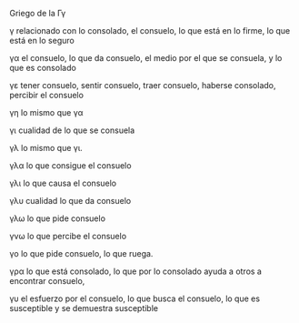 Griego de la Γγ

γ relacionado con lo consolado, el consuelo, lo que está en lo firme, lo que está en lo seguro

γα el consuelo, lo que da consuelo, el medio por el que se consuela, y lo que es consolado

γε tener consuelo, sentir consuelo, traer consuelo, haberse consolado, percibir el consuelo

γη lo mismo que γα

γι cualidad de lo que se consuela

γλ lo mismo que γι.

γλα lo que consigue el consuelo

γλι lo que causa el consuelo

γλυ cualidad lo que da consuelo

γλω lo que pide consuelo

γνω lo que percibe el consuelo

γο lo que pide consuelo, lo que ruega.

γρα lo que está consolado, lo que por lo consolado ayuda a otros a encontrar consuelo, 

γυ el esfuerzo por el consuelo, lo que busca el consuelo, lo que es susceptible y se demuestra susceptible
